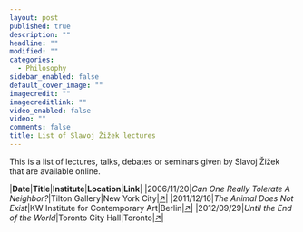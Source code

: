 ```yaml
---
layout: post
published: true
description: ""
headline: ""
modified: ""
categories: 
  - Philosophy
sidebar_enabled: false
default_cover_image: ""
imagecredit: ""
imagecreditlink: ""
video_enabled: false
video: ""
comments: false
title: List of Slavoj Žižek lectures
---
```




This is a list of lectures, talks, debates or seminars given by Slavoj Žižek that are available online.

|__Date__|__Title__|__Institute__|__Location__|__Link__|
|2006/11/20|_Can One Really Tolerate A Neighbor?_|Tilton Gallery|New York City|[↗](https://www.youtube.com/watch?v=UnT6ykrKLzY)|
|2011/12/16|_The Animal Does Not Exist_|KW Institute for Contemporary Art|Berlin|[↗](https://www.youtube.com/watch?v=EWLA3dseHQg)|
|2012/09/29|_Until the End of the World_|Toronto City Hall|Toronto|[↗](http://podbay.fm/show/129166905/e/1365827400?autostart=1)|
